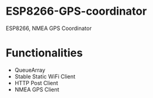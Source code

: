 # ESP8266-GPS-coordinator
ESP8266, NMEA GPS Coordinator

# Functionalities
- QueueArray 
- Stable Static WiFi Client
- HTTP Post Client 
- NMEA GPS Client
